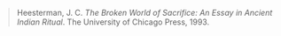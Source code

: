 > Heesterman, J. C. *The Broken World of Sacrifice: An Essay in Ancient Indian Ritual*. The University of Chicago Press, 1993.